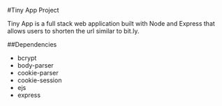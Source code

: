 #Tiny App Project

Tiny App is a full stack web application built with Node and Express that allows users to shorten the url similar to bit.ly.

##Dependencies

  - bcrypt
  - body-parser
  - cookie-parser
  - cookie-session
  - ejs
  - express